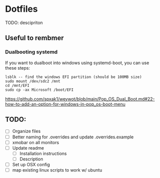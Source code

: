 # Dotfiles

TODO: descipriton

## Useful to rembmer

### Dualbooting systemd

If you want to dualboot into windows using systemd-boot, you can use these steps:

```
lsblk -- find the windows EFI partition (should be 100MB size)
sudo mount /dev/sdc2 /mnt
cd /mnt/EFI
sudo cp -ax Microsoft /boot/EFI
```

https://github.com/spxak1/weywot/blob/main/Pop_OS_Dual_Boot.md#22-how-to-add-an-option-for-windows-in-pop_os-boot-menu


## TODO:

- [ ] Organize files
- [ ] Better naming for .overrides and update .overrides.example
- [ ] xmobar on all monitors
- [ ] Update readme
    - [ ] Installation instructions
    - [ ] Description
- [ ] Set up OSX config
- [ ] map existing linux scripts to work w/ ubuntu
